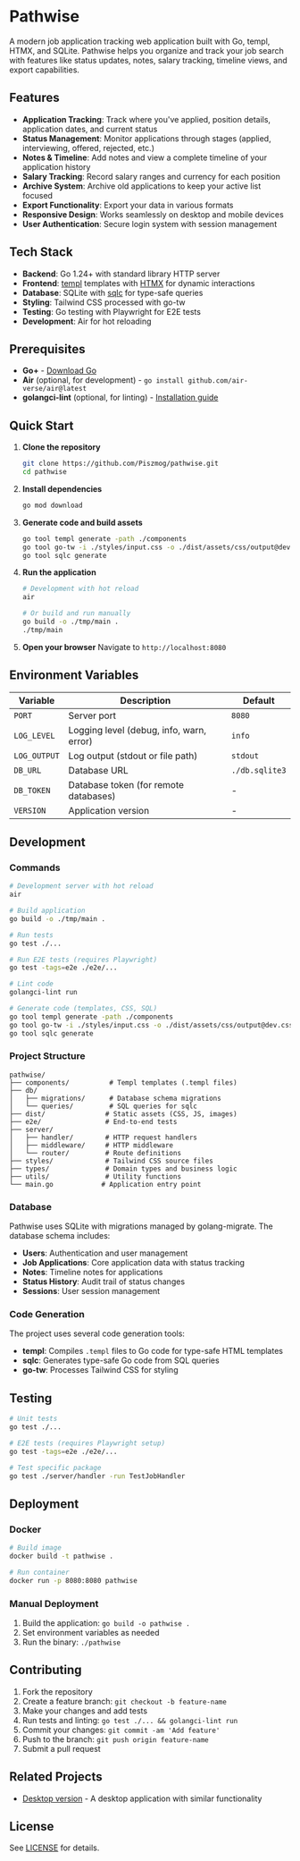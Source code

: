 # Pathwise

A modern job application tracking web application built with Go, templ, HTMX, and SQLite. Pathwise helps you organize and track your job search with features like status updates, notes, salary tracking, timeline views, and export capabilities.

## Features

- **Application Tracking**: Track where you've applied, position details, application dates, and current status
- **Status Management**: Monitor applications through stages (applied, interviewing, offered, rejected, etc.)
- **Notes & Timeline**: Add notes and view a complete timeline of your application history
- **Salary Tracking**: Record salary ranges and currency for each position
- **Archive System**: Archive old applications to keep your active list focused
- **Export Functionality**: Export your data in various formats
- **Responsive Design**: Works seamlessly on desktop and mobile devices
- **User Authentication**: Secure login system with session management

## Tech Stack

- **Backend**: Go 1.24+ with standard library HTTP server
- **Frontend**: [templ](https://templ.guide) templates with [HTMX](https://htmx.org) for dynamic interactions
- **Database**: SQLite with [sqlc](https://sqlc.dev) for type-safe queries
- **Styling**: Tailwind CSS processed with go-tw
- **Testing**: Go testing with Playwright for E2E tests
- **Development**: Air for hot reloading

## Prerequisites

- **Go+** - [Download Go](https://golang.org/dl/)
- **Air** (optional, for development) - `go install github.com/air-verse/air@latest`
- **golangci-lint** (optional, for linting) - [Installation guide](https://golangci-lint.run/welcome/install/)

## Quick Start

1. **Clone the repository**
   ```bash
   git clone https://github.com/Piszmog/pathwise.git
   cd pathwise
   ```

2. **Install dependencies**
   ```bash
   go mod download
   ```

3. **Generate code and build assets**
   ```bash
   go tool templ generate -path ./components
   go tool go-tw -i ./styles/input.css -o ./dist/assets/css/output@dev.css
   go tool sqlc generate
   ```

4. **Run the application**
   ```bash
   # Development with hot reload
   air

   # Or build and run manually
   go build -o ./tmp/main .
   ./tmp/main
   ```

5. **Open your browser**
   Navigate to `http://localhost:8080`

## Environment Variables

| Variable | Description | Default |
|----------|-------------|---------|
| `PORT` | Server port | `8080` |
| `LOG_LEVEL` | Logging level (debug, info, warn, error) | `info` |
| `LOG_OUTPUT` | Log output (stdout or file path) | `stdout` |
| `DB_URL` | Database URL | `./db.sqlite3` |
| `DB_TOKEN` | Database token (for remote databases) | - |
| `VERSION` | Application version | - |

## Development

### Commands

```bash
# Development server with hot reload
air

# Build application
go build -o ./tmp/main .

# Run tests
go test ./...

# Run E2E tests (requires Playwright)
go test -tags=e2e ./e2e/...

# Lint code
golangci-lint run

# Generate code (templates, CSS, SQL)
go tool templ generate -path ./components
go tool go-tw -i ./styles/input.css -o ./dist/assets/css/output@dev.css
go tool sqlc generate
```

### Project Structure

```
pathwise/
├── components/          # Templ templates (.templ files)
├── db/
│   ├── migrations/      # Database schema migrations
│   └── queries/         # SQL queries for sqlc
├── dist/               # Static assets (CSS, JS, images)
├── e2e/                # End-to-end tests
├── server/
│   ├── handler/        # HTTP request handlers
│   ├── middleware/     # HTTP middleware
│   └── router/         # Route definitions
├── styles/             # Tailwind CSS source files
├── types/              # Domain types and business logic
├── utils/              # Utility functions
└── main.go            # Application entry point
```

### Database

Pathwise uses SQLite with migrations managed by golang-migrate. The database schema includes:

- **Users**: Authentication and user management
- **Job Applications**: Core application data with status tracking
- **Notes**: Timeline notes for applications
- **Status History**: Audit trail of status changes
- **Sessions**: User session management

### Code Generation

The project uses several code generation tools:

- **templ**: Compiles `.templ` files to Go code for type-safe HTML templates
- **sqlc**: Generates type-safe Go code from SQL queries
- **go-tw**: Processes Tailwind CSS for styling

## Testing

```bash
# Unit tests
go test ./...

# E2E tests (requires Playwright setup)
go test -tags=e2e ./e2e/...

# Test specific package
go test ./server/handler -run TestJobHandler
```

## Deployment

### Docker

```bash
# Build image
docker build -t pathwise .

# Run container
docker run -p 8080:8080 pathwise
```

### Manual Deployment

1. Build the application: `go build -o pathwise .`
2. Set environment variables as needed
3. Run the binary: `./pathwise`

## Contributing

1. Fork the repository
2. Create a feature branch: `git checkout -b feature-name`
3. Make your changes and add tests
4. Run tests and linting: `go test ./... && golangci-lint run`
5. Commit your changes: `git commit -am 'Add feature'`
6. Push to the branch: `git push origin feature-name`
7. Submit a pull request

## Related Projects

- [Desktop version](https://github.com/Piszmog/job-app-tracker) - A desktop application with similar functionality

## License

See [LICENSE](./LICENSE) for details.
